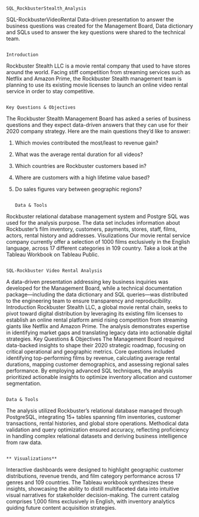                                                                                  SQL_RockbusterStealth_Analysis
SQL-RockbusterVideoRental
Data-driven presentation to answer the business questions was created for the Management Board, Data dictionary and SQLs used to answer the key questions were shared to the technical team.
                                                                                         
                                                                                          
                                                                                          Introduction
Rockbuster Stealth LLC is a movie rental company that used to have stores around the world. Facing stiff competition from streaming services such as Netflix and Amazon Prime,
the Rockbuster Stealth management team is planning to use its existing movie licenses to launch an online video rental service in order to stay competitive.
                                                                                      
                                                                                      
                                                                                     Key Questions & Objectives
The Rockbuster Stealth Management Board has asked a series of business questions and they expect data-driven answers that they can use for their 2020 company strategy. Here are
the main questions they’d like to answer:
1.  Which movies contributed the most/least to revenue gain?
2.  What was the average rental duration for all videos?
3.  Which countries are Rockbuster customers based in?
4.  Where are customers with a high lifetime value based?
5.  Do sales figures vary between geographic regions?


                                                                                             Data & Tools
Rockbuster relational database management system and Postgre SQL was used for the analysis purpose. The data set includes information about Rockbuster’s film inventory, customers, payments, stores, staff, films, actors, rental history and addresses.
Visulizations
Our movie rental service company currently offer a selection of 1000 films exclusively in the English language, across 17 different categories in 109 country. Take a look at the Tableau Workbook on Tableau Public.


                                                                              SQL-Rockbuster Video Rental Analysis
A data-driven presentation addressing key business inquiries was developed for the Management Board, while a technical documentation package—including the data dictionary and SQL queries—was distributed to the engineering team to ensure transparency and reproducibility.
Introduction
Rockbuster Stealth LLC, a global movie rental chain, seeks to pivot toward digital distribution by leveraging its existing film licenses to establish an online rental platform amid rising competition from streaming giants like Netflix and Amazon Prime. The analysis demonstrates expertise in identifying market gaps and translating legacy data into actionable digital strategies.
Key Questions & Objectives
The Management Board required data-backed insights to shape their 2020 strategic roadmap, focusing on critical operational and geographic metrics. Core questions included identifying top-performing films by revenue, calculating average rental durations, mapping customer demographics, and assessing regional sales performance. By employing advanced SQL techniques, the analysis prioritized actionable insights to optimize inventory allocation and customer segmentation.
                                                                                    
                                                                                    
                                                                                      Data & Tools
The analysis utilized Rockbuster’s relational database managed through PostgreSQL, integrating 15+ tables spanning film inventories, customer transactions, rental histories, and global store operations. Methodical data validation and query optimization ensured accuracy, reflecting proficiency in handling complex relational datasets and deriving business intelligence from raw data.
                                                                                    
                                                                                    
                                                                                  ** Visualizations**
Interactive dashboards were designed to highlight geographic customer distributions, revenue trends, and film category performance across 17 genres and 109 countries. The Tableau workbook synthesizes these insights, showcasing the ability to distill multifaceted data into intuitive visual narratives for stakeholder decision-making. The current catalog comprises 1,000 films exclusively in English, with inventory analytics guiding future content acquisition strategies.
